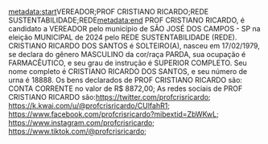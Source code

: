 <metadata:start>VEREADOR;PROF CRISTIANO RICARDO;REDE SUSTENTABILIDADE;REDE<metadata:end>
PROF CRISTIANO RICARDO, é candidato a VEREADOR pelo município de SÃO JOSÉ DOS CAMPOS - SP na eleição MUNICIPAL de 2024 pelo REDE SUSTENTABILIDADE (REDE). CRISTIANO RICARDO DOS SANTOS é SOLTEIRO(A), nasceu em 17/02/1979, se declara do gênero MASCULINO da cor/raça PARDA, sua ocupação é FARMACÊUTICO, e seu grau de instrução é SUPERIOR COMPLETO. Seu nome completo é CRISTIANO RICARDO DOS SANTOS, e seu número de urna é 18888.
Os bens declarados de PROF CRISTIANO RICARDO são: CONTA CORRENTE no valor de R$ 8872,00; 
As redes sociais de PROF CRISTIANO RICARDO são:https://twitter.com/profcrisricardo; https://k.kwai.com/u/@profcrisricardo/CUlfahR1; https://www.facebook.com/profcrisricardo?mibextid=ZbWKwL; https://www.instagram.com/profcrisricardo; https://www.tiktok.com/@profcrisricardo;
